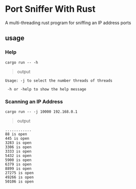 # Port Sniffer With Rust

A multi-threading rust program for sniffing an IP address ports

## usage

### Help

```
cargo run -- -h
```

> output

```
Usage: -j to select the number threads of threads

 -h or -help to show the help message
```

### Scanning an IP Address

```
cargo run -- -j 10000 192.168.0.1
```

> output

```
............
88 is open
445 is open
3283 is open
3306 is open
3333 is open
5432 is open
5900 is open
6379 is open
8899 is open
27275 is open
49266 is open
50106 is open
```
